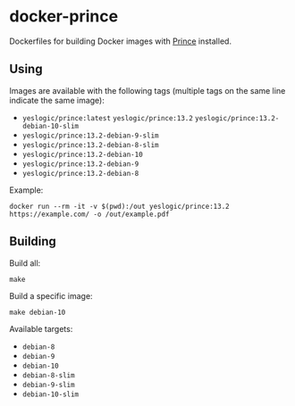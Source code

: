 # docker-prince

Dockerfiles for building Docker images with [Prince] installed.

## Using

Images are available with the following tags (multiple tags on the same line
indicate the same image):

* `yeslogic/prince:latest` `yeslogic/prince:13.2` `yeslogic/prince:13.2-debian-10-slim`
* `yeslogic/prince:13.2-debian-9-slim`
* `yeslogic/prince:13.2-debian-8-slim`
* `yeslogic/prince:13.2-debian-10`
* `yeslogic/prince:13.2-debian-9`
* `yeslogic/prince:13.2-debian-8`

Example:

```shell
docker run --rm -it -v $(pwd):/out yeslogic/prince:13.2 https://example.com/ -o /out/example.pdf
```

## Building

Build all:

    make

Build a specific image:

    make debian-10

Available targets:

* `debian-8`
* `debian-9`
* `debian-10`
* `debian-8-slim`
* `debian-9-slim`
* `debian-10-slim`

[Prince]: https://www.princexml.com/
